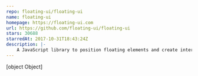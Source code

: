 ```yaml
---
repo: floating-ui/floating-ui
name: floating-ui
homepage: https://floating-ui.com
url: https://github.com/floating-ui/floating-ui
stars: 30688
starredAt: 2017-10-31T18:43:24Z
description: |-
    A JavaScript library to position floating elements and create interactions for them.
---
```


[object Object]
